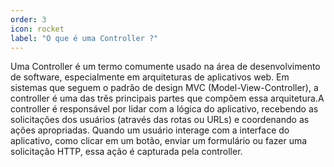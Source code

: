 ```yaml
---
order: 3
icon: rocket
label: "O que é uma Controller ?"
---
```


<!-- Ultima atualização: 24/09/2023 -->
<!-- Autor(es): Araújo -->

Uma Controller é um termo comumente usado na área de desenvolvimento de software, especialmente em arquiteturas de aplicativos web. Em sistemas que seguem o padrão de design MVC (Model-View-Controller), a controller é uma das três principais partes que compõem essa arquitetura.A controller é responsável por lidar com a lógica do aplicativo, recebendo as solicitações dos usuários (através das rotas ou URLs) e coordenando as ações apropriadas. Quando um usuário interage com a interface do aplicativo, como clicar em um botão, enviar um formulário ou fazer uma solicitação HTTP, essa ação é capturada pela controller.
